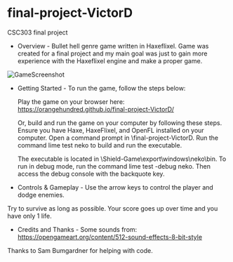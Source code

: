 # final-project-VictorD

CSC303 final project

- Overview -
Bullet hell genre game written in Haxeflixel. Game was created for a final project and my main goal was just to gain more experience with the Haxeflixel engine and make a proper game.

![GameScreenshot](https://user-images.githubusercontent.com/87043291/168586414-0d4f4cbc-9faa-4d6a-a186-de3111e3fb14.png)

- Getting Started -
To run the game, follow the steps below:

    Play the game on your browser here: https://orangehundred.github.io/final-project-VictorD/

    Or, build and run the game on your computer by following these steps. 
    Ensure you have Haxe, HaxeFlixel, and OpenFL installed on your computer.
    Open a command prompt in \final-project-VictorD.
    Run the command lime test neko to build and run the executable.

    The executable is located in \Shield-Game\export\windows\neko\bin.
    To run in debug mode, run the command lime test -debug neko. Then access the debug console with the backquote key.


- Controls & Gameplay -
Use the arrow keys to control the player and dodge enemies. 

Try to survive as long as possible. Your score goes up over time and you have only 1 life.


- Credits and Thanks -
Some sounds from: https://opengameart.org/content/512-sound-effects-8-bit-style

Thanks to Sam Bumgardner for helping with code.
